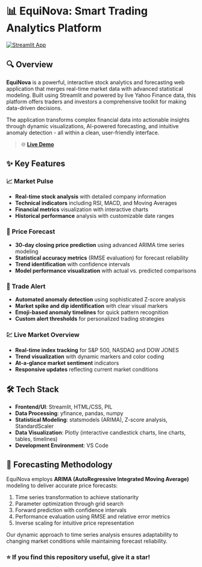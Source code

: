 # 📊 EquiNova: Smart Trading Analytics Platform

[![Streamlit App](https://static.streamlit.io/badges/streamlit_badge_black_white.svg)](https://equinovastockanalysis-mywkt7xwpcqhfhyjjj.streamlit.app/)

## 🔍 Overview

**EquiNova** is a powerful, interactive stock analytics and forecasting web application that merges real-time market data with advanced statistical modeling. Built using Streamlit and powered by live Yahoo Finance data, this platform offers traders and investors a comprehensive toolkit for making data-driven decisions.

The application transforms complex financial data into actionable insights through dynamic visualizations, AI-powered forecasting, and intuitive anomaly detection - all within a clean, user-friendly interface.

> 🌐 **[Live Demo](https://equinovastockanalysis-mywkt7xwpcqhfycgfhyjjj.streamlit.app/)**

## ✨ Key Features

### 📈 Market Pulse
- **Real-time stock analysis** with detailed company information
- **Technical indicators** including RSI, MACD, and Moving Averages
- **Financial metrics** visualization with interactive charts
- **Historical performance** analysis with customizable date ranges

### 🔮 Price Forecast
- **30-day closing price prediction** using advanced ARIMA time series modeling
- **Statistical accuracy metrics** (RMSE evaluation) for forecast reliability
- **Trend identification** with confidence intervals
- **Model performance visualization** with actual vs. predicted comparisons

### 🚨 Trade Alert
- **Automated anomaly detection** using sophisticated Z-score analysis
- **Market spike and dip identification** with clear visual markers
- **Emoji-based anomaly timelines** for quick pattern recognition
- **Custom alert thresholds** for personalized trading strategies

### 💹 Live Market Overview
- **Real-time index tracking** for S&P 500, NASDAQ and DOW JONES
- **Trend visualization** with dynamic markers and color coding
- **At-a-glance market sentiment** indicators
- **Responsive updates** reflecting current market conditions

## 🛠️ Tech Stack

- **Frontend/UI**: Streamlit, HTML/CSS, PIL
- **Data Processing**: yfinance, pandas, numpy
- **Statistical Modeling**: statsmodels (ARIMA), Z-score analysis, StandardScaler
- **Data Visualization**: Plotly (interactive candlestick charts, line charts, tables, timelines)
- **Development Environment**: VS Code

## 🧮 Forecasting Methodology

EquiNova employs **ARIMA (AutoRegressive Integrated Moving Average)** modeling to deliver accurate price forecasts:

1. Time series transformation to achieve stationarity
2. Parameter optimization through grid search
3. Forward prediction with confidence intervals
4. Performance evaluation using RMSE and relative error metrics
5. Inverse scaling for intuitive price representation

Our dynamic approach to time series analysis ensures adaptability to changing market conditions while maintaining forecast reliability.


### ⭐️ **If you find this repository useful, give it a star!**
